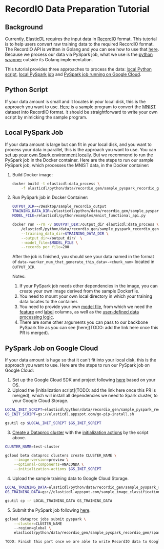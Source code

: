 
# RecordIO Data Preparation Tutorial


## Background
Currently, ElasticDL requires the input data in [RecordIO](https://github.com/wangkuiyi/recordio) format. This tutorial is to help users convert raw training data to the required RecordIO format. The RecordIO API is written in Golang and you can see how to use that [here](https://github.com/wangkuiyi/recordio/blob/develop/recordio_test.go). Because we process our data via PySpark job, what we use is the [python wrapper](https://github.com/wangkuiyi/recordio/tree/develop/python) outside its Golang implementation.

This tutorial provides three approaches to process the data: [local Python script](#python-script), [local PySpark job](#local-pyspark-job) and [PySpark job running on Google Cloud](#pyspark-job-on-google-cloud).


## Python Script
If your data amount is small and it locates in your local disk, this is the approach you want to use. [Here](https://github.com/wangkuiyi/elasticdl/blob/develop/elasticdl/python/data/recordio_gen/mnist/gen_data.py) is a sample program to convert the [MNIST](http://yann.lecun.com/exdb/mnist/) dataset into RecordIO format. It should be straightforward to write your own script by mimicking the sample program.


## Local PySpark Job
If your data amount is large but can fit in your local disk, and you want to process your data in parallel, this is the approach you want to use. You can [set up your own Spark environment locally](https://www.tutorialkart.com/apache-spark/how-to-install-spark-on-mac-os/). But we recommend to run the PySpark job in the Docker container. Here are the steps to run our sample PySpark job, which processes the MNIST data, in the Docker container:
1. Build Docker image:
    ```bash
    docker build -t elasticdl:data_process \
        -f elasticdl/python/data/recordio_gen/sample_pyspark_recordio_gen/Docker/Dockerfile .
    ```

2. Run PySpark job in Docker Container:
    ```bash
    OUTPUT_DIR=~/Desktop/sample_recordio_output
    TRAINING_DATA_DIR=/elasticdl/python/data/recordio_gen/sample_pyspark_recordio_gen/sample_image_classification_training_data
	MODEL_FILE=/elasticdl/python/examples/mnist_functional_api.py

    docker run --rm -v $OUTPUT_DIR:/output_dir elasticdl:data_process \
        /elasticdl/python/data/recordio_gen/sample_pyspark_recordio_gen/spark_gen_recordio.py \
        --training_data_dir=$TRAINING_DATA_DIR \
        --output_dir=/output_dir/  \
        --model_file=$MODEL_FILE \
        --records_per_file=200
    ```
    After the job is finished, you should see your data named in the format of `data-<worker_num_that_generate_this_data>-<chunk_num>` located in `OUTPUT_DIR`.
    
    Notes:
    1. If your PySpark job needs other dependencies in the image, you can create your own image derived from the sample Dockerfile.
    2. You need to mount your own local directory in which your training data locates to the container.
    3. You need to provide your own [model file](https://github.com/wangkuiyi/elasticdl/blob/0b7d75fd5073802f33e192244283b86ccf2684e0/elasticdl/doc/model_building.md), from which we need the [feature](https://github.com/wangkuiyi/elasticdl/blob/develop/elasticdl/doc/model_building.md#feature_columns) and [label](https://github.com/wangkuiyi/elasticdl/blob/develop/elasticdl/doc/model_building.md#label_columns) columns, as well as the [user-defined data processing logic](prepare_data_for_a_single_file).
    4. There are some other arguments you can pass to our backbone PySpark file as you can see [here](TODO: add the link here once this PR is merged).


## PySpark Job on Google Cloud
If your data amount is huge so that it can't fit into your local disk, this is the approach you want to use. Here are the steps to run our PySpark job on Google Cloud:
1. Set up the Google Cloud SDK and project following [here](https://cloud.google.com/sdk/docs/quickstarts) based on your OS.
2. Upload the [initialization script](TODO: add the link here once this PR is merged), which will install all dependencies we need to Spark cluster, to your Google Cloud Storage. 
```bash
LOCAL_INIT_SCRIPT=elasticdl/python/data/recordio_gen/sample_pyspark_recordio_gen/go-pip-install.sh
GS_INIT_SCRIPT=gs://elasticdl.appspot.com/go-pip-install.sh

gsutil cp $LOCAL_INIT_SCRIPT $GS_INIT_SCRIPT
```
3. [Create a Dataproc cluster](https://cloud.google.com/dataproc/docs/guides/create-cluster) with the [initialization actions](https://cloud.google.com/dataproc/docs/concepts/configuring-clusters/init-actions#using_initialization_actions) by the script above.
```bash
CLUSTER_NAME=test-cluster

gcloud beta dataproc clusters create CLUSTER_NAME \
	--image-version=preview \
    --optional-components=ANACONDA \
    --initialization-actions $GS_INIT_SCRIPT
```
4. Upload the sample training data to Google Cloud Storage.
```bash
LOCAL_TRAINING_DATA=elasticdl/python/data/recordio_gen/sample_pyspark_recordio_gen/sample_image_classification_training_data
GS_TRAINING_DATA=gs://elasticdl.appspot.com/sample_image_classification_training_data

gsutil cp -r LOCAL_TRAINING_DATA GS_TRAINING_DATA
```
5. Submit the PySpark job following [here](https://cloud.google.com/dataproc/docs/guides/submit-job).
```bash
gcloud dataproc jobs submit pyspark \
	--cluster=CLUSTER_NAME
    --region=global \
    elasticdl/python/data/recordio_gen/sample_pyspark_recordio_gen/spark_gen_recordio.py

TODO: Finish this part once we are able to write RecordIO data to Google Cloud Storage. A related issue is [here](https://github.com/wangkuiyi/elasticdl/issues/381).
```

